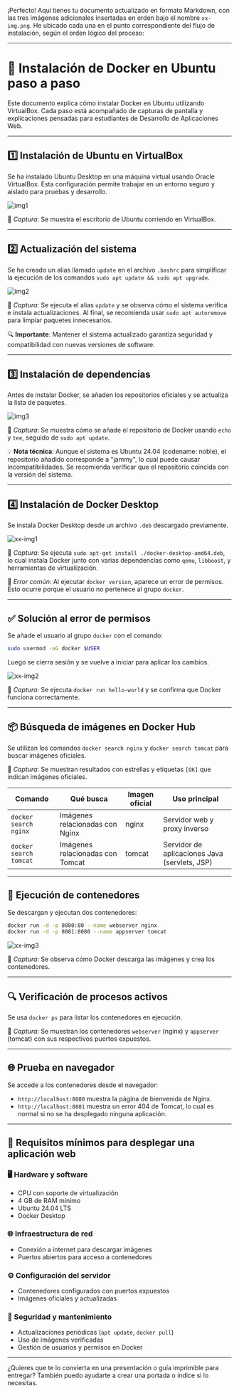 ¡Perfecto! Aquí tienes tu documento actualizado en formato Markdown, con las tres imágenes adicionales insertadas en orden bajo el nombre `xx-img.png`. He ubicado cada una en el punto correspondiente del flujo de instalación, según el orden lógico del proceso:

---

# 🐳 Instalación de Docker en Ubuntu paso a paso

Este documento explica cómo instalar Docker en Ubuntu utilizando VirtualBox. Cada paso está acompañado de capturas de pantalla y explicaciones pensadas para estudiantes de Desarrollo de Aplicaciones Web.

---

## 1️⃣ Instalación de Ubuntu en VirtualBox

Se ha instalado Ubuntu Desktop en una máquina virtual usando Oracle VirtualBox. Esta configuración permite trabajar en un entorno seguro y aislado para pruebas y desarrollo.

![img1](https://github.com/cosmincostea21/PortfolioMariusCosminCostea-2DAW/blob/main/UD2-%20Introducci%C3%B3n-a-las-Aplicaciones-WEB/Ejercicios/01-Inicicacion-Docker/imagenes/00-img.png)

📸 *Captura*: Se muestra el escritorio de Ubuntu corriendo en VirtualBox.

---

## 2️⃣ Actualización del sistema

Se ha creado un alias llamado `update` en el archivo `.bashrc` para simplificar la ejecución de los comandos `sudo apt update && sudo apt upgrade`.

![img2](https://github.com/cosmincostea21/PortfolioMariusCosminCostea-2DAW/blob/main/UD2-%20Introducci%C3%B3n-a-las-Aplicaciones-WEB/Ejercicios/01-Inicicacion-Docker/imagenes/01-img.png)

📸 *Captura*: Se ejecuta el alias `update` y se observa cómo el sistema verifica e instala actualizaciones. Al final, se recomienda usar `sudo apt autoremove` para limpiar paquetes innecesarios.

🔍 **Importante**: Mantener el sistema actualizado garantiza seguridad y compatibilidad con nuevas versiones de software.

---

## 3️⃣ Instalación de dependencias

Antes de instalar Docker, se añaden los repositorios oficiales y se actualiza la lista de paquetes.

![img3](https://github.com/cosmincostea21/PortfolioMariusCosminCostea-2DAW/blob/main/UD2-%20Introducci%C3%B3n-a-las-Aplicaciones-WEB/Ejercicios/01-Inicicacion-Docker/imagenes/02-img.png)

📸 *Captura*: Se muestra cómo se añade el repositorio de Docker usando `echo` y `tee`, seguido de `sudo apt update`.

💡 **Nota técnica**: Aunque el sistema es Ubuntu 24.04 (codename: noble), el repositorio añadido corresponde a "jammy", lo cual puede causar incompatibilidades. Se recomienda verificar que el repositorio coincida con la versión del sistema.

---

## 4️⃣ Instalación de Docker Desktop

Se instala Docker Desktop desde un archivo `.deb` descargado previamente.

![xx-img1](https://github.com/cosmincostea21/PortfolioMariusCosminCostea-2DAW/blob/main/UD2-%20Introducci%C3%B3n-a-las-Aplicaciones-WEB/Ejercicios/01-Inicicacion-Docker/imagenes/xx-img.png)

📸 *Captura*: Se ejecuta `sudo apt-get install ./docker-desktop-amd64.deb`, lo cual instala Docker junto con varias dependencias como `qemu`, `libboost`, y herramientas de virtualización.

📛 *Error común*: Al ejecutar `docker version`, aparece un error de permisos. Esto ocurre porque el usuario no pertenece al grupo `docker`.

---

## ✅ Solución al error de permisos

Se añade el usuario al grupo `docker` con el comando:

```bash
sudo usermod -aG docker $USER
```

Luego se cierra sesión y se vuelve a iniciar para aplicar los cambios.

![xx-img2](https://github.com/cosmincostea21/PortfolioMariusCosminCostea-2DAW/blob/main/UD2-%20Introducci%C3%B3n-a-las-Aplicaciones-WEB/Ejercicios/01-Inicicacion-Docker/imagenes/xx-img.png)

📸 *Captura*: Se ejecuta `docker run hello-world` y se confirma que Docker funciona correctamente.

---

## 📦 Búsqueda de imágenes en Docker Hub

Se utilizan los comandos `docker search nginx` y `docker search tomcat` para buscar imágenes oficiales.

📸 *Captura*: Se muestran resultados con estrellas y etiquetas `[OK]` que indican imágenes oficiales.

| Comando                | Qué busca                          | Imagen oficial | Uso principal                                |
|------------------------|------------------------------------|----------------|----------------------------------------------|
| `docker search nginx`  | Imágenes relacionadas con Nginx    | nginx          | Servidor web y proxy inverso                 |
| `docker search tomcat` | Imágenes relacionadas con Tomcat   | tomcat         | Servidor de aplicaciones Java (servlets, JSP)|

---

## 🚀 Ejecución de contenedores

Se descargan y ejecutan dos contenedores:

```bash
docker run -d -p 8080:80 --name webserver nginx
docker run -d -p 8081:8080 --name appserver tomcat
```

![xx-img3](https://github.com/cosmincostea21/PortfolioMariusCosminCostea-2DAW/blob/main/UD2-%20Introducci%C3%B3n-a-las-Aplicaciones-WEB/Ejercicios/01-Inicicacion-Docker/imagenes/xx-img.png)

📸 *Captura*: Se observa cómo Docker descarga las imágenes y crea los contenedores.

---

## 🔍 Verificación de procesos activos

Se usa `docker ps` para listar los contenedores en ejecución.

📸 *Captura*: Se muestran los contenedores `webserver` (nginx) y `appserver` (tomcat) con sus respectivos puertos expuestos.

---

## 🌐 Prueba en navegador

Se accede a los contenedores desde el navegador:

- `http://localhost:8080` muestra la página de bienvenida de Nginx.
- `http://localhost:8081` muestra un error 404 de Tomcat, lo cual es normal si no se ha desplegado ninguna aplicación.

---

## 🧰 Requisitos mínimos para desplegar una aplicación web

### 🖥️ Hardware y software

- CPU con soporte de virtualización
- 4 GB de RAM mínimo
- Ubuntu 24.04 LTS
- Docker Desktop

### 🌐 Infraestructura de red

- Conexión a internet para descargar imágenes
- Puertos abiertos para acceso a contenedores

### ⚙️ Configuración del servidor

- Contenedores configurados con puertos expuestos
- Imágenes oficiales y actualizadas

### 🔐 Seguridad y mantenimiento

- Actualizaciones periódicas (`apt update`, `docker pull`)
- Uso de imágenes verificadas
- Gestión de usuarios y permisos en Docker

---

¿Quieres que te lo convierta en una presentación o guía imprimible para entregar? También puedo ayudarte a crear una portada o índice si lo necesitas.

